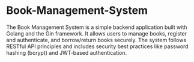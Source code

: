 # Book-Management-System
The Book Management System is a simple backend application built with Golang and the Gin framework. It allows users to manage books, register and authenticate, and borrow/return books securely. The system follows RESTful API principles and includes security best practices like password hashing (bcrypt) and JWT-based authentication.
